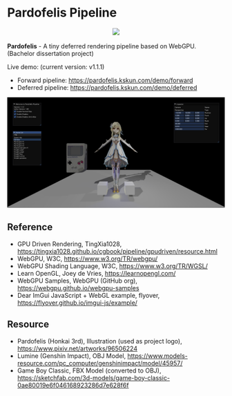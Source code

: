 # Pardofelis Pipeline

<p align="center"><image src="pardofelis-pipeline-logo-text.png" width="50%" /></p>

**Pardofelis** - A tiny deferred rendering pipeline based on WebGPU. (Bachelor dissertation project)

Live demo: (current version: v1.1.1)

- Forward pipeline: https://pardofelis.kskun.com/demo/forward
- Deferred pipeline: https://pardofelis.kskun.com/demo/deferred

![screenshot](pardofelis-screenshot-1.1.0.png)

## Reference

- GPU Driven Rendering, TingXia1028, https://tingxia1028.github.io/cgbook/pipeline/gpudriven/resource.html
- WebGPU, W3C, https://www.w3.org/TR/webgpu/
- WebGPU Shading Language, W3C, https://www.w3.org/TR/WGSL/
- Learn OpenGL, Joey de Vries, https://learnopengl.com/
- WebGPU Samples, WebGPU (GitHub org), https://webgpu.github.io/webgpu-samples
- Dear ImGui JavaScript + WebGL example, flyover, https://flyover.github.io/imgui-js/example/

## Resource

- Pardofelis (Honkai 3rd), Illustration (used as project logo), https://www.pixiv.net/artworks/96506224
- Lumine (Genshin Impact), OBJ Model, https://www.models-resource.com/pc_computer/genshinimpact/model/45957/
- Game Boy Classic, FBX Model (converted to OBJ), https://sketchfab.com/3d-models/game-boy-classic-0ae80019e6f046168923286d7e628f6f